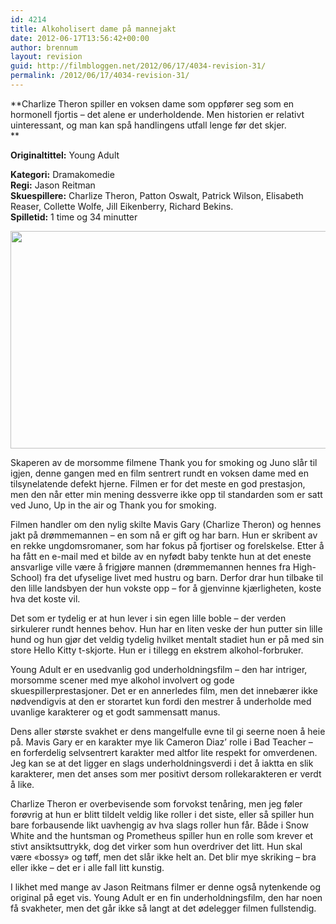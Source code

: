 ```yaml
---
id: 4214
title: Alkoholisert dame på mannejakt
date: 2012-06-17T13:56:42+00:00
author: brennum
layout: revision
guid: http://filmbloggen.net/2012/06/17/4034-revision-31/
permalink: /2012/06/17/4034-revision-31/
---
```

**Charlize Theron spiller en voksen dame som oppfører seg som en hormonell fjortis &#8211; det alene er underholdende. Men historien er relativt uinteressant, og man kan spå handlingens utfall lenge før det skjer.  
** 

**<!--more-->Originaltittel:** Young Adult

  
**Kategori:** Dramakomedie  
**Regi:** Jason Reitman  
**Skuespillere:** Charlize Theron, Patton Oswalt, Patrick Wilson, Elisabeth Reaser, Collette Wolfe, Jill Eikenberry, Richard Bekins.  
**Spilletid:** 1 time og 34 minutter

<a href="http://filmbloggen.net/?attachment_id=4129" rel="attachment wp-att-4129"><img class="alignnone size-large wp-image-4129" src="http://filmbloggen.net/wp-content/uploads//2012/06/Young-Adult-bilde-3-620x348.jpg" alt="" width="620" height="348" /></a>

Skaperen av de morsomme filmene Thank you for smoking og Juno slår til igjen, denne gangen med en film sentrert rundt en voksen dame med en tilsynelatende defekt hjerne. Filmen er for det meste en god prestasjon, men den når etter min mening dessverre ikke opp til standarden som er satt ved Juno, Up in the air og Thank you for smoking.

Filmen handler om den nylig skilte Mavis Gary (Charlize Theron) og hennes jakt på drømmemannen &#8211; en som nå er gift og har barn. Hun er skribent av en rekke ungdomsromaner, som har fokus på fjortiser og forelskelse. Etter å ha fått en e-mail med et bilde av en nyfødt baby tenkte hun at det eneste ansvarlige ville være å frigjøre mannen (drømmemannen hennes fra High-School) fra det ufyselige livet med hustru og barn. Derfor drar hun tilbake til den lille landsbyen der hun vokste opp &#8211; for å gjenvinne kjærligheten, koste hva det koste vil.

Det som er tydelig er at hun lever i sin egen lille boble &#8211; der verden sirkulerer rundt hennes behov. Hun har en liten veske der hun putter sin lille hund og hun gjør det veldig tydelig hvilket mentalt stadiet hun er på med sin store Hello Kitty t-skjorte. Hun er i tillegg en ekstrem alkohol-forbruker.

Young Adult er en usedvanlig god underholdningsfilm &#8211; den har intriger, morsomme scener med mye alkohol involvert og gode skuespillerprestasjoner. Det er en annerledes film, men det innebærer ikke nødvendigvis at den er storartet kun fordi den mestrer å underholde med uvanlige karakterer og et godt sammensatt manus.

Dens aller største svakhet er dens mangelfulle evne til gi seerne noen å heie på. Mavis Gary er en karakter mye lik Cameron Diaz&#8217; rolle i Bad Teacher &#8211; en forferdelig selvsentrert karakter med altfor lite respekt for omverdenen. Jeg kan se at det ligger en slags underholdningsverdi i det å iaktta en slik karakterer, men det anses som mer positivt dersom rollekarakteren er verdt å like.

Charlize Theron er overbevisende som forvokst tenåring, men jeg føler forøvrig at hun er blitt tildelt veldig like roller i det siste, eller så spiller hun bare forbausende likt uavhengig av hva slags roller hun får. Både i Snow White and the huntsman og Prometheus spiller hun en rolle som krever et stivt ansiktsuttrykk, dog det virker som hun overdriver det litt. Hun skal være &laquo;bossy&raquo; og tøff, men det slår ikke helt an. Det blir mye skriking &#8211; bra eller ikke &#8211; det er i alle fall litt kunstig.

I likhet med mange av Jason Reitmans filmer er denne også nytenkende og original på eget vis. Young Adult er en fin underholdningsfilm, den har noen få svakheter, men det går ikke så langt at det ødelegger filmen fullstendig.
